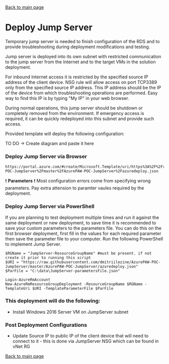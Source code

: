[Back to main page](DeploymentOutline.md)
# Deploy Jump Server
Temporary jump server is needed to finish configuration of the RDS and to provide troubleshooting during 
deployment modifications and testing.

Jump server is deployed into its own subnet with restricted communication to the jump server from the Internet 
and to the target VMs in the solution deployment. 

For inbound Internet access it is restricted by the specified source IP address of the client device. NSG rule will allow 
access on port TCP3389 only from the specified source IP address. This IP address should be the IP of the device from which 
troubleshooting operations are performed. Easy way to find this IP is by typing "My IP" in your web browser. 

During normal operations, this jump server should be shutdown or completely removed from the environment. If emergency access
is required, it can be quickly redeployed into this subnet and provide such access.

Provided template will deploy the following configuration:

TO DO -> Create diagram and paste it here


### Deploy Jump Server via Browser

```<language>
https://portal.azure.com/#create/Microsoft.Template/uri/https%3A%2F%2Fraw.githubusercontent.com%2Fdmitriilezine%2FAzurePAW-POC-JumpServer%2Fmaster%2FAzurePAW-POC-JumpServer%2Fazuredeploy.json
```

:heavy_exclamation_mark: **Parameters** :heavy_exclamation_mark: Most configuration errors come from specifying wrong parameters. 
Pay extra attension to paramter vaules required by the deployment.

### Deploy Jump Server via PowerShell

If you are planning to test deployment multiple times and run it against the same deployment or new deployment, 
to save time it is recommended to save your custom parameters to the parameters file. You can do this on the first browser deployment, 
first fill in the values for each required parameter then save the parameter file to your computer. Run the following PowerShell to implement Jump Server.

```<language>
$RGName = "JumpServer-ResourceGroupName" #must be present. if not create it prior to running this script
$URI = "https://raw.githubusercontent.com/dmitriilezine/AzurePAW-POC-JumpServer/master/AzurePAW-POC-JumpServer/azuredeploy.json"
$ParFile = "C:\data\JumpServer-parametersFile.json"

Login-AzureRmAccount
New-AzureRmResourceGroupDeployment -ResourceGroupName $RGName -TemplateUri $URI -TemplateParameterFile $ParFile

```
### This deployment will do the following:
- Install Windows 2016 Server VM on JumpServer subnet


### Post Deployment Configurations
- Update Source IP to public IP of the client device that will need to connect to it - this is done via JumpServer NSG which can be found in vNet RG


[Back to main page](DeploymentOutline.md)